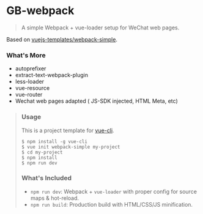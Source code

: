 # GB-webpack

> A simple Webpack + vue-loader setup for WeChat web pages.

Based on [vuejs-templates/webpack-simple](https://github.com/vuejs-templates/webpack-simple).


### What's More

- autoprefixer
- extract-text-webpack-plugin
- less-loader
- vue-resource
- vue-router
- Wechat web pages adapted ( JS-SDK injected, HTML Meta, etc)


> ### Usage
> 
> This is a project template for [vue-cli](https://github.com/vuejs/vue-cli).
> 
> ``` 
> $ npm install -g vue-cli
> $ vue init webpack-simple my-project
> $ cd my-project
> $ npm install
> $ npm run dev
> ```
> 
> ### What's Included
> 
> - `npm run dev`: Webpack + `vue-loader` with proper config for source maps & hot-reload.
> - `npm run build`: Production build with HTML/CSS/JS minification.



